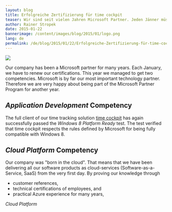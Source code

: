 ```yaml
---
layout: blog
title: Erfolgreiche Zertifizierung für time cockpit
teaser: Wir sind seit vielen Jahren Microsoft Partner. Jeden Jänner müssen wir unsere Zertifizierung erneuern. Dieses Jahr haben wir uns für zwei Kompetenzen qualifiziert.
author: Rainer Stropek
date: 2015-01-22
bannerimage: /content/images/blog/2015/01/logo.png
lang: de
permalink: /de/blog/2015/01/22/Erfolgreiche-Zertifizierung-für-time-cockpit
---
```


<p>
  <img src="{{site.baseurl}}/content/images/blog/2015/01/logo.png" />
</p><p>Our company has been a Microsoft partner for many years. Each January, we have to renew our certifications. This year we managed to get two competencies. Microsoft is by far our most important technology partner. Therefore we are very happy about being part of the Microsoft Partner Program for another year.</p><h2>
  <em>Application Development</em> Competency</h2><p>The full client of our time tracking solution <a href="http://www.timecockpit.com" target="_blank">time cockpit</a> has again successfully passed the <em>Windows 8 Platform Ready</em> test. The test verified that time cockpit respects the rules defined by Microsoft for being fully compatible with Windows 8.</p><h2>
  <em>Cloud Platform</em> Competency</h2><p>Our company was "born in the cloud". That means that we have been delivering all our software products as cloud-services (Software-as-a-Service, SaaS) from the very first day. By proving our knowledge through</p><ul>
  <li>customer references,</li>
  <li>technical certifications of employees, and</li>
  <li>practical Azure experience for many years,</li>
</ul><em>Cloud Platform</em>